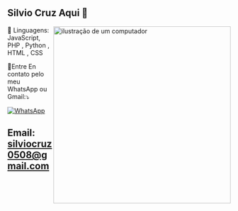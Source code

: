 ## Silvio Cruz Aqui 👋
<img
  src="https://raw.githubusercontent.com/MicaelliMedeiros/micaellimedeiros/master/image/computer-illustration.png"
  alt="ilustração de um computador"
  alt="ilustração de um computador"
  min-width="200px"
  max-width="200px"
  width="400px"
  align="right"
/>

<p align="left">
  🦄 Linguagens: JavaScript, PHP , Python , HTML , CSS
</p>

<p align="left">💌Entre En contato pelo meu WhatsApp ou Gmail:⤵️</p>

<a href="https://meu-zapp.vercel.app/" title="WhatsApp" target="_blank">
    <img
      src="https://img.shields.io/badge/-WhatsApp-25d366?style=flat-square&labelColor=25d366&logo=whatsapp&logoColor=white"
      alt="WhatsApp"
    />
  </a>
  
</p>

## Email: silviocruz0508@gmail.com
